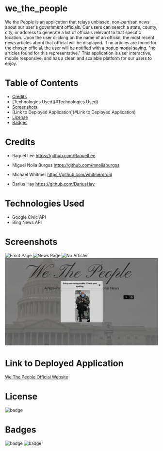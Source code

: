 # we_the_people
We the People is an application that relays unbiased, non-partisan news about our user's government officials. Our users can search a state, county, city, or address to generate a list of officials relevant to that specific location. Upon the user clicking on the name of an official, the most recent news articles about that official will be displayed. If no articles are found for the chosen official, the user will be notified with a popup modal saying, "no articles found for this representative." This application is user interactive, mobile responsive, and has a clean and scalable platform for our users to enjoy.

# Table of Contents
* [Credits](#Credits)
* [Technologies Used](#Technologies Used)
* [Screenshots](#Screenshots)
* [Link to Deployed Application](#Link to Deployed Application)
* [License](#license)
* [Badges](#badges)

# Credits
* Raquel Lee https://github.com/RaquelLee

* Miguel Nolla Burgos https://github.com/mnollaburgos

* Michael Whitmer https://github.com/whitmerdroid

* Darius Hay https://github.com/DariusHay


# Technologies Used
* Google Civic API
* Bing News API


# Screenshots
![Front Page](https://github.com/RaquelLee/we_the_people/blob/main/assets/images/front-page.png?raw=true)
![News Page](https://github.com/RaquelLee/we_the_people/blob/main/assets/images/news.png?raw=true)
![No Articles](https://github.com/RaquelLee/we_the_people/blob/main/assets/images/no-articles.png?raw=true)
![alt text](assets/images/bernie-modal.png)

# Link to Deployed Application
[We The People Official Website](https://raquellee.github.io/we_the_people/)

# License
![badge](https://img.shields.io/github/license/RaquelLee/we_the_people)

# Badges
![badge](https://img.shields.io/github/issues-pr-closed-raw/raquellee/we_the_people)
![badge](https://img.shields.io/github/issues-closed/raquellee/we_the_people)
